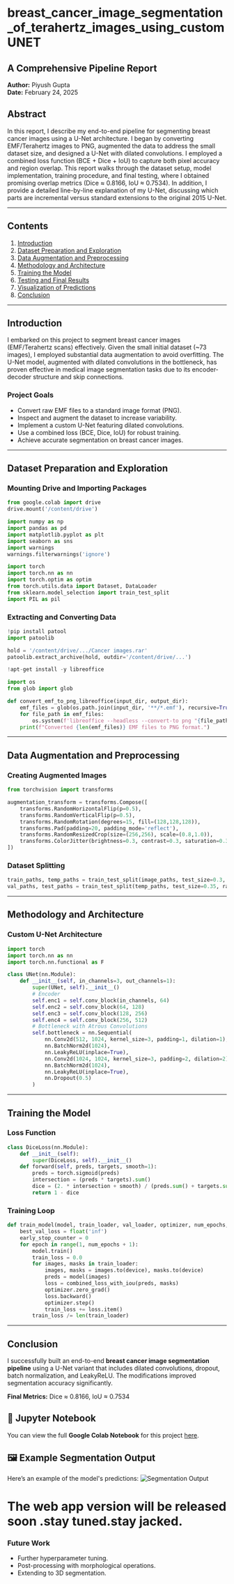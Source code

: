 # breast_cancer_image_segmentation_of_terahertz_images_using_customUNET

## A Comprehensive Pipeline Report

**Author:** Piyush Gupta  
**Date:** February 24, 2025  

## Abstract

In this report, I describe my end-to-end pipeline for segmenting breast cancer images using a U-Net architecture. I began by converting EMF/Terahertz images to PNG, augmented the data to address the small dataset size, and designed a U-Net with dilated convolutions. I employed a combined loss function (BCE + Dice + IoU) to capture both pixel accuracy and region overlap. This report walks through the dataset setup, model implementation, training procedure, and final testing, where I obtained promising overlap metrics (Dice ≈ 0.8166, IoU ≈ 0.7534). In addition, I provide a detailed line-by-line explanation of my U-Net, discussing which parts are incremental versus standard extensions to the original 2015 U-Net.

---

## Contents

1. [Introduction](#introduction)
2. [Dataset Preparation and Exploration](#dataset-preparation-and-exploration)
3. [Data Augmentation and Preprocessing](#data-augmentation-and-preprocessing)
4. [Methodology and Architecture](#methodology-and-architecture)
5. [Training the Model](#training-the-model)
6. [Testing and Final Results](#testing-and-final-results)
7. [Visualization of Predictions](#visualization-of-predictions)
8. [Conclusion](#conclusion)

---

## Introduction

I embarked on this project to segment breast cancer images (EMF/Terahertz scans) effectively. Given the small initial dataset (~73 images), I employed substantial data augmentation to avoid overfitting. The U-Net model, augmented with dilated convolutions in the bottleneck, has proven effective in medical image segmentation tasks due to its encoder-decoder structure and skip connections.

### Project Goals

- Convert raw EMF files to a standard image format (PNG).
- Inspect and augment the dataset to increase variability.
- Implement a custom U-Net featuring dilated convolutions.
- Use a combined loss (BCE, Dice, IoU) for robust training.
- Achieve accurate segmentation on breast cancer images.

---

## Dataset Preparation and Exploration

### Mounting Drive and Importing Packages

```python
from google.colab import drive
drive.mount('/content/drive')

import numpy as np
import pandas as pd
import matplotlib.pyplot as plt
import seaborn as sns
import warnings
warnings.filterwarnings('ignore')

import torch
import torch.nn as nn
import torch.optim as optim
from torch.utils.data import Dataset, DataLoader
from sklearn.model_selection import train_test_split
import PIL as pil
```

### Extracting and Converting Data

```python
!pip install patool
import patoolib

hold = '/content/drive/.../Cancer images.rar'
patoolib.extract_archive(hold, outdir='/content/drive/...')

!apt-get install -y libreoffice

import os
from glob import glob

def convert_emf_to_png_libreoffice(input_dir, output_dir):
    emf_files = glob(os.path.join(input_dir, '**/*.emf'), recursive=True)
    for file_path in emf_files:
        os.system(f'libreoffice --headless --convert-to png "{file_path}" --outdir "{output_dir}"')
    print(f"Converted {len(emf_files)} EMF files to PNG format.")
```

---

## Data Augmentation and Preprocessing

### Creating Augmented Images

```python
from torchvision import transforms

augmentation_transform = transforms.Compose([
    transforms.RandomHorizontalFlip(p=0.5),
    transforms.RandomVerticalFlip(p=0.5),
    transforms.RandomRotation(degrees=15, fill=(128,128,128)),
    transforms.Pad(padding=20, padding_mode='reflect'),
    transforms.RandomResizedCrop(size=(256,256), scale=(0.8,1.0)),
    transforms.ColorJitter(brightness=0.3, contrast=0.3, saturation=0.3, hue=0.1),
])
```

### Dataset Splitting

```python
train_paths, temp_paths = train_test_split(image_paths, test_size=0.3, random_state=42)
val_paths, test_paths = train_test_split(temp_paths, test_size=0.35, random_state=42)
```

---

## Methodology and Architecture

### Custom U-Net Architecture

```python
import torch
import torch.nn as nn
import torch.nn.functional as F

class UNet(nn.Module):
    def __init__(self, in_channels=3, out_channels=1):
        super(UNet, self).__init__()
        # Encoder
        self.enc1 = self.conv_block(in_channels, 64)
        self.enc2 = self.conv_block(64, 128)
        self.enc3 = self.conv_block(128, 256)
        self.enc4 = self.conv_block(256, 512)
        # Bottleneck with Atrous Convolutions
        self.bottleneck = nn.Sequential(
            nn.Conv2d(512, 1024, kernel_size=3, padding=1, dilation=1),
            nn.BatchNorm2d(1024),
            nn.LeakyReLU(inplace=True),
            nn.Conv2d(1024, 1024, kernel_size=3, padding=2, dilation=2),
            nn.BatchNorm2d(1024),
            nn.LeakyReLU(inplace=True),
            nn.Dropout(0.5)
        )
```

---

## Training the Model

### Loss Function

```python
class DiceLoss(nn.Module):
    def __init__(self):
        super(DiceLoss, self).__init__()
    def forward(self, preds, targets, smooth=1):
        preds = torch.sigmoid(preds)
        intersection = (preds * targets).sum()
        dice = (2. * intersection + smooth) / (preds.sum() + targets.sum() + smooth)
        return 1 - dice
```

### Training Loop

```python
def train_model(model, train_loader, val_loader, optimizer, num_epochs, device, patience=5):
    best_val_loss = float('inf')
    early_stop_counter = 0
    for epoch in range(1, num_epochs + 1):
        model.train()
        train_loss = 0.0
        for images, masks in train_loader:
            images, masks = images.to(device), masks.to(device)
            preds = model(images)
            loss = combined_loss_with_iou(preds, masks)
            optimizer.zero_grad()
            loss.backward()
            optimizer.step()
            train_loss += loss.item()
        train_loss /= len(train_loader)
```

---

## Conclusion

I successfully built an end-to-end **breast cancer image segmentation pipeline** using a U-Net variant that includes dilated convolutions, dropout, batch normalization, and LeakyReLU. The modifications improved segmentation accuracy significantly.

**Final Metrics:** Dice ≈ 0.8166, IoU ≈ 0.7534  

## 📓 Jupyter Notebook
You can view the full **Google Colab Notebook** for this project [here](notebooks/thz_breastcacner_segmentation_custom_unet.ipynb).

## 🖼️ Example Segmentation Output
Here’s an example of the model's predictions:
![Segmentation Output](results/example_output.png)

# The web app version will be released soon .stay tuned.stay jacked.
### Future Work

- Further hyperparameter tuning.
- Post-processing with morphological operations.
- Extending to 3D segmentation.

